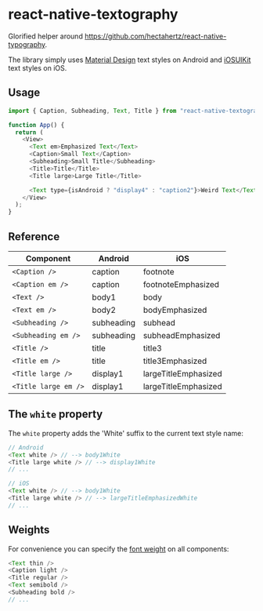 # react-native-textography

Glorified helper around https://github.com/hectahertz/react-native-typography.

The library simply uses [Material Design](https://github.com/hectahertz/react-native-typography#material-design) text styles on Android and [iOSUIKit](https://github.com/hectahertz/react-native-typography#iosuikit) text styles on iOS.

## Usage

```js
import { Caption, Subheading, Text, Title } from "react-native-textography";

function App() {
  return (
    <View>
      <Text em>Emphasized Text</Text>
      <Caption>Small Text</Caption>
      <Subheading>Small Title</Subheading>
      <Title>Title</Title>
      <Title large>Large Title</Title>

      <Text type={isAndroid ? "display4" : "caption2"}>Weird Text</Text>
    </View>
  );
}
```

## Reference

| Component            | Android    | iOS                  |
| -------------------- | ---------- | -------------------- |
| `<Caption />`        | caption    | footnote             |
| `<Caption em />`     | caption    | footnoteEmphasized   |
| `<Text />`           | body1      | body                 |
| `<Text em />`        | body2      | bodyEmphasized       |
| `<Subheading />`     | subheading | subhead              |
| `<Subheading em />`  | subheading | subheadEmphasized    |
| `<Title />`          | title      | title3               |
| `<Title em />`       | title      | title3Emphasized     |
| `<Title large />`    | display1   | largeTitleEmphasized |
| `<Title large em />` | display1   | largeTitleEmphasized |

## The `white` property

The `white` property adds the 'White' suffix to the current text style name:

```js
// Android
<Text white /> // --> body1White
<Title large white /> // --> display1White
// ...

// iOS
<Text white /> // --> body1White
<Title large white /> // --> largeTitleEmphasizedWhite
// ...
```

## Weights

For convenience you can specify the [font weight](https://github.com/hectahertz/react-native-typography#system-weights) on all components:

```js
<Text thin />
<Caption light />
<Title regular />
<Text semibold />
<Subheading bold />
// ...
```
